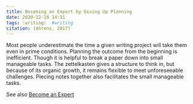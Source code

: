 ```yaml
---
title: Becoming an Expert by Giving Up Planning
date: 2020-12-16 14:31
tags: :writing:  #writing
citation: (Ahrens, 2017)
---
```

Most people underestimate the time a given writing project will take them even in prime conditions. Planning the outcome from the beginning is inefficient. Though it is helpful to break a paper down into small manageable tasks. The zettelkasten gives a structure to think in, but because of its organic growth, it remains flexible to meet unforeseeable 
challenges. Piecing notes together also facilitates the small manageable tasks. 

See also [Become an Expert](202012102004.md)

